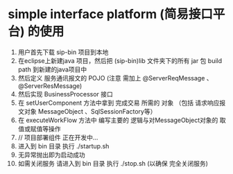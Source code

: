# simple interface platform (简易接口平台) 的使用
1. 用户首先下载 sip-bin 项目到本地
2. 在eclipse上新建java 项目，然后把 (sip-bin)lib 文件夹下的所有 jar 包 build path 到新建的java项目中
3. 然后定义 服务通讯报文的 POJO (注意 需加上 @ServerReqMessage 、@ServerResMessage)
4. 然后实现 BusinessProcessor 接口
5. 在 setUserComponent 方法中拿到 完成交易 所需的 对象 （包括 请求响应报文对象 MessageObject 、SqlSessionFactory等）
6. 在 executeWorkFlow 方法中 编写主要的 逻辑与对MessageObject对象的 取值或赋值等操作
7. // 项目部署组件 正在开发中...
8. 进入到 bin 目录 执行 ./startup.sh
9. 无异常抛出即为启动成功
10. 如需关闭服务 请进入到 bin 目录 执行 ./stop.sh (以确保 完全关闭服务)
